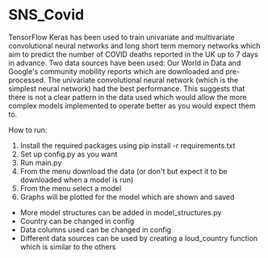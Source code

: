 # SNS_Covid
TensorFlow Keras has been used to train univariate and multivariate convolutional neural networks and long short term
 memory networks which aim to predict the number of COVID deaths reported in the UK up to 7 days in advance.
   Two data sources have been used: Our World in Data and Google's community mobility reports which are downloaded 
   and pre-processed.  The univariate convolutional neural network (which is the simplest neural network) had the best performance.
     This suggests that there is not a clear pattern in the data used which would allow the more complex models
      implemented to operate better as you would expect them to.
      
 
  How to run:
  1. Install the required packages using pip install -r requirements.txt
  2. Set up config.py as you want
  3. Run main.py
  4. From the menu download the data (or don't but expect it to be downloaded when a model is run)
  5. From the menu select a model
  6. Graphs will be plotted for the model which are shown and saved
  
  * More model structures can be added in model_structures.py
  * Country can be changed in config
  * Data columns used can be changed in config
  * Different data sources can be used by creating a loud_country function which is similar to the others